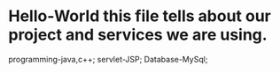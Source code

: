 # Hello-World this file tells about our project and services we are using.
programming-java,c++;
servlet-JSP;
Database-MySql;
